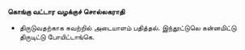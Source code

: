 **கொங்கு வட்டார வழக்குச் சொல்லகராதி**
- திருடுவதற்காக சுவற்றில் அடையாளம் பதித்தல். இந்தூட்டுலெ கன்னமிட்டு திருடிட்டு போயிட்டாங்கெ.

